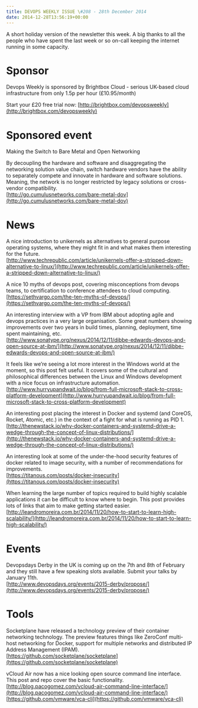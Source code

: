 ```yaml
---
title: DEVOPS WEEKLY ISSUE \#208 - 28th December 2014 
date: 2014-12-28T13:56:19+00:00
---
```


A short holiday version of the newsletter this week. A big thanks to all the people who have spent the last week or so on-call keeping the internet running in some capacity.


Sponsor
======

Devops Weekly is sponsored by Brightbox Cloud - serious UK-based cloud infrastructure from only 1.5p per hour (£10.95/month)

Start your £20 free trial now: [http://brightbox.com/devopsweekly](http://brightbox.com/devopsweekly)


Sponsored event
=============

Making the Switch to Bare Metal and Open Networking

By decoupling the hardware and software and disaggregating the networking solution value chain, switch hardware vendors have the ability to separately compete and innovate in hardware and software solutions. Meaning, the network is no longer restricted by legacy solutions or cross-vendor compatibility.
<br>[http://go.cumulusnetworks.com/bare-metal-dov](http://go.cumulusnetworks.com/bare-metal-dov)


News
====

A nice introduction to unikernels as alternatives to general purpose operating systems, where they might fit in and what makes them interesting for the future.
<br>[http://www.techrepublic.com/article/unikernels-offer-a-stripped-down-alternative-to-linux/](http://www.techrepublic.com/article/unikernels-offer-a-stripped-down-alternative-to-linux/)


A nice 10 myths of devops post, covering misconceptions from devops teams, to certification to conference attendees to cloud computing.
<br>[https://sethvargo.com/the-ten-myths-of-devops/](https://sethvargo.com/the-ten-myths-of-devops/)


An interesting interview with a VP from IBM about adopting agile and devops practices in a very large organisation. Some great numbers showing improvements over two years in build times, planning, deployment, time spent maintaining, etc.
<br>[http://www.sonatype.org/nexus/2014/12/11/dibbe-edwards-devops-and-open-source-at-ibm/](http://www.sonatype.org/nexus/2014/12/11/dibbe-edwards-devops-and-open-source-at-ibm/)


It feels like we’re seeing a lot more interest in the Windows world at the moment, so this post felt useful. It covers some of the cultural and philosophical differences between the Linux and Windows development with a nice focus on infrastructure automation.
<br>[http://www.hurryupandwait.io/blog/from-full-microsoft-stack-to-cross-platform-development](http://www.hurryupandwait.io/blog/from-full-microsoft-stack-to-cross-platform-development)


An interesting post placing the interest in Docker and systemd (and CoreOS, Rocket, Atomic, etc.) in the context of a fight for what is running as PID 1.
<br>[http://thenewstack.io/why-docker-containers-and-systemd-drive-a-wedge-through-the-concept-of-linux-distributions/](http://thenewstack.io/why-docker-containers-and-systemd-drive-a-wedge-through-the-concept-of-linux-distributions/)


An interesting look at some of the under-the-hood security features of docker related to image security, with a number of recommendations for improvements.
<br>[https://titanous.com/posts/docker-insecurity](https://titanous.com/posts/docker-insecurity)


When learning the large number of topics required to build highly scalable applications it can be difficult to know where to begin. This post provides lots of links that aim to make getting started easier.
<br>[http://leandromoreira.com.br/2014/11/20/how-to-start-to-learn-high-scalability/](http://leandromoreira.com.br/2014/11/20/how-to-start-to-learn-high-scalability/)


Events
======

Devopsdays Derby in the UK is coming up on the 7th and 8th of February and they still have a few speaking slots available. Submit your talks by   January 11th.
<br>[http://www.devopsdays.org/events/2015-derby/propose/](http://www.devopsdays.org/events/2015-derby/propose/)


Tools
=====

Socketplane have released a technology preview of their container networking technology. The preview features things like ZeroConf multi-host networking for Docker, support for multiple networks and distributed IP Address Management (IPAM).
<br>[https://github.com/socketplane/socketplane](https://github.com/socketplane/socketplane)


vCloud Air now has a nice looking open source command line interface. This post and repo cover the basic functionality.
<br>[http://blog.pacogomez.com/vcloud-air-command-line-interface/](http://blog.pacogomez.com/vcloud-air-command-line-interface/)
<br>[https://github.com/vmware/vca-cli](https://github.com/vmware/vca-cli)



